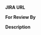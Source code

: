 **JIRA URL**
<!-- ex: https://spothero.atlassian.net/browse/SH-0000 -->

**For Review By**
<!-- @spothero/backend, @spothero/frontend, etc... -->

**Description**
<!-- Describe what items this PR changes. -->
